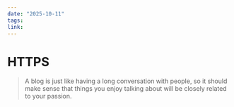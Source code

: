 ```yaml
---
date: "2025-10-11"
tags: 
link:
---
```


# HTTPS

> A blog is just like having a long conversation with people, so it should make sense that things you enjoy talking about will be closely related to your passion.

